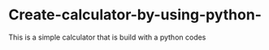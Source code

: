 # Create-calculator-by-using-python-
This is a simple calculator that is build with a python codes 
